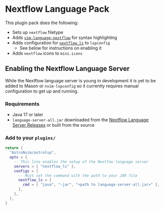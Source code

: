 # Nextflow Language Pack

This plugin pack does the following:

- Sets up `nextflow` filetype
- Adds [`vim-language-nextflow`](https://github.com/nextflow-io/vim-language-nextflow) for syntax highlighting
- Adds configuration for [`nextflow_ls`](https://github.com/nextflow-io/language-server) to `lspconfig`
  - See below for instructions on enabling it
- Adds `nextflow` icons to `mini.icons`

## Enabling the Nextflow Language Server

While the Nextflow language server is young in development it is yet to be added to Mason or `nvim-lspconfig` so it currently requires manual configuration to get up and running.

### Requirements

- Java 17 or later
- `language-server-all.jar` downloaded from the [Nextflow Language Server Releases](https://github.com/nextflow-io/language-server/releases) or built from the source

### Add to your `plugins/`

```lua
return {
  "AstroNvim/astrolsp",
  opts = {
    -- This line enables the setup of the Nextfow language server
    servers = { "nextflow_ls" },
    configs = {
      -- Must set the command with the path to your JAR file
      nextflow_ls = {
        cmd = { "java", "-jar", "<path to language-server-all.jar>" },
      },
    },
  },
}
```
